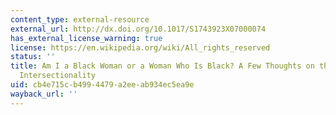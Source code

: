 ```yaml
---
content_type: external-resource
external_url: http://dx.doi.org/10.1017/S1743923X07000074
has_external_license_warning: true
license: https://en.wikipedia.org/wiki/All_rights_reserved
status: ''
title: Am I a Black Woman or a Woman Who Is Black? A Few Thoughts on the Meaning of
  Intersectionality
uid: cb4e715c-b499-4479-a2ee-ab934ec5ea9e
wayback_url: ''
---
```

